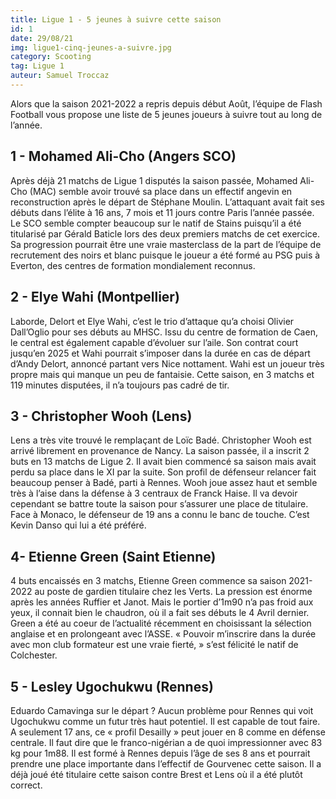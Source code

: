 ```yaml
---
title: Ligue 1 - 5 jeunes à suivre cette saison
id: 1
date: 29/08/21
img: ligue1-cinq-jeunes-a-suivre.jpg
category: Scooting
tag: Ligue 1
auteur: Samuel Troccaz
---
```


Alors que la saison 2021-2022 a repris depuis début Août, l’équipe de Flash Football vous propose une liste de 5 jeunes joueurs à suivre tout au long de l’année. 


## 1 - Mohamed Ali-Cho (Angers SCO) 

Après déjà 21 matchs de Ligue 1 disputés la saison passée, Mohamed Ali-Cho (MAC) semble avoir trouvé sa place dans un effectif angevin en reconstruction après le départ de Stéphane Moulin. L’attaquant avait fait ses débuts dans l’élite à 16 ans, 7 mois et 11 jours contre Paris l’année passée. Le SCO semble compter beaucoup sur le natif de Stains puisqu’il a été titularisé par Gérald Baticle lors des deux premiers matchs de cet exercice. Sa progression pourrait être une vraie masterclass de la part de l’équipe de recrutement des noirs et blanc puisque le joueur a été formé au PSG puis à Everton, des centres de formation mondialement reconnus. 

## 2 - Elye Wahi (Montpellier) 

Laborde, Delort et Elye Wahi, c’est le trio d’attaque qu’a choisi Olivier Dall’Oglio pour ses débuts au MHSC. Issu du centre de formation de Caen, le central est également capable d’évoluer sur l’aile. Son contrat court jusqu’en 2025 et Wahi pourrait s’imposer dans la durée en cas de départ d’Andy Delort, annoncé partant vers Nice nottament. Wahi est un joueur très propre mais qui manque un peu de fantaisie. Cette saison, en 3 matchs et 119 minutes disputées, il n’a toujours pas cadré de tir. 

## 3 - Christopher Wooh (Lens) 

Lens a très vite trouvé le remplaçant de Loïc Badé. Christopher Wooh est arrivé librement en provenance de Nancy. La saison passée, il a inscrit 2 buts en 13 matchs de Ligue 2. Il avait bien commencé sa saison mais avait perdu sa place dans le XI par la suite. Son profil de défenseur relancer fait beaucoup penser à Badé, parti à Rennes. Wooh joue assez haut et semble très à l’aise dans la défense à 3 centraux de Franck Haise. Il va devoir cependant se battre toute la saison pour s’assurer une place de titulaire. Face à Monaco, le défenseur de 19 ans a connu le banc de touche. C’est Kevin Danso qui lui a été préféré. 

## 4- Etienne Green (Saint Etienne) 

4 buts encaissés en 3 matchs, Etienne Green commence sa saison 2021-2022 au poste de gardien titulaire chez les Verts. La pression est énorme après les années Ruffier et Janot. Mais le portier d’1m90 n’a pas froid aux yeux, il connait bien le chaudron, où il a fait ses débuts le 4 Avril dernier. Green a été au coeur de l’actualité récemment en choisissant la sélection anglaise et en prolongeant avec l’ASSE. « Pouvoir m’inscrire dans la durée avec mon club formateur est une vraie fierté, » s’est félicité le natif de Colchester. 

## 5 - Lesley Ugochukwu (Rennes) 

Eduardo Camavinga sur le départ ? Aucun problème pour Rennes qui voit Ugochukwu comme un futur très haut potentiel. Il est capable de tout faire. A seulement 17 ans, ce « profil Desailly » peut jouer en 8 comme en défense centrale. Il faut dire que le franco-nigérian a de quoi impressionner avec 83 kg pour 1m88. Il est formé à Rennes depuis l’âge de ses 8 ans et pourrait prendre une place importante dans l’effectif de Gourvenec cette saison. Il a déjà joué été titulaire cette saison contre Brest et Lens où il a été plutôt correct. 